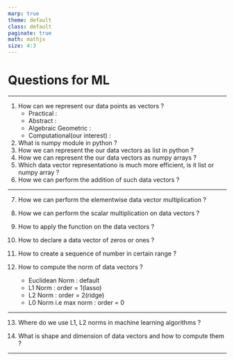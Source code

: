 ```yaml
---
marp: true
theme: default
class: default
paginate: true
math: mathjx
size: 4:3
---
```

# Questions for ML
---
1. How can we represent our data points as vectors ?
   - Practical : 
   - Abstract :
   - Algebraic Geometric :
   - Computational(our interest) :
2. What is numpy module in python ?
3. How we can represent the our data vectors as list in python ?
4. How we can represent the our data vectors as numpy arrays ?
5. Which data vector representationo is much more efficient, is it list or numpy array ?
6. How we can perform the addition of such data vectors ?
---

7. How we can perform the elementwise data vector multiplication ?

8. How we can perform the scalar multiplication on data vectors ?

9. How to apply the function on the data vectors ?

10. How to declare a data vector of zeros or ones ?
11. How to create a sequence of number in certain range ?


12. How to compute the norm of data vectors ?
    - Euclidean Norm : default
    - L1 Norm : order = 1(lasso)
    - L2 Norm : order = 2(ridge)
    - L0 Norm i.e max norm : order = 0

---

13. Where do we use L1, L2 norms in machine learning algorithms ?

14. What is shape and dimension of data vectors and how to compute them ?


---